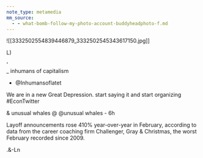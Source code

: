 ```yaml
---
note_type: metamedia
mm_source:
  - - what-bomb-follow-my-photo-account-buddyheadphoto-f.md
---
```


![[3332502554839446879_3332502545343617150.jpg]]

L)

‘\
_ inhumans of capitalism
- @Inhumansoflatet

We are in a new Great Depression. start saying
it and start organizing #EconTwitter

& unusual whales @ @unusual whales - 6h

Layoff announcements rose 410% year-over-year
in February, according to data from the career
coaching firm Challenger, Gray & Christmas, the
worst February recorded since 2009.

.&-Ln


